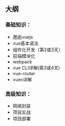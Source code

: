 ## 大纲
### 基础知识：
+ 邂逅vuejs
+ vue基本语法
+ 组件化开发（第2或3天）
+ 前端模块化
+ webpack
+ vue CLI详解(第3或4天)
+ vue-router
+ vuex详解
### 高级知识：
+ 网络封装
+ 项目实战
+ 项目部署
